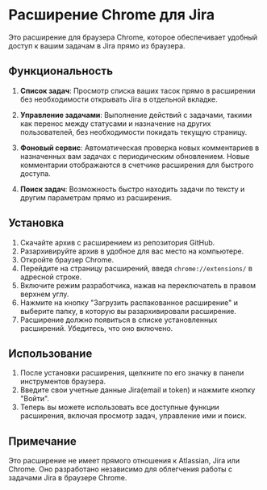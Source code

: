 # Расширение Chrome для Jira

Это расширение для браузера Chrome, которое обеспечивает удобный доступ к вашим задачам в Jira прямо из браузера.

## Функциональность

1. **Список задач**: Просмотр списка ваших тасок прямо в расширении без необходимости открывать Jira в отдельной вкладке.

2. **Управление задачами**: Выполнение действий с задачами, такими как перенос между статусами и назначение на других пользователей, без необходимости покидать текущую страницу.

3. **Фоновый сервис**: Автоматическая проверка новых комментариев в назначенных вам задачах с периодическим обновлением. Новые комментарии отображаются в счетчике расширения для быстрого доступа.

4. **Поиск задач**: Возможность быстро находить задачи по тексту и другим параметрам прямо из расширения.

## Установка

1. Скачайте архив с расширением из репозитория GitHub.
2. Разархивируйте архив в удобное для вас место на компьютере.
3. Откройте браузер Chrome.
4. Перейдите на страницу расширений, введя `chrome://extensions/` в адресной строке.
5. Включите режим разработчика, нажав на переключатель в правом верхнем углу.
6. Нажмите на кнопку "Загрузить распакованное расширение" и выберите папку, в которую вы разархивировали расширение.
7. Расширение должно появиться в списке установленных расширений. Убедитесь, что оно включено.

## Использование

1. После установки расширения, щелкните по его значку в панели инструментов браузера.
2. Введите свои учетные данные Jira(email и token) и нажмите кнопку "Войти".
3. Теперь вы можете использовать все доступные функции расширения, включая просмотр задач, управление ими и поиск.

## Примечание

Это расширение не имеет прямого отношения к Atlassian, Jira или Chrome. Оно разработано независимо для облегчения работы с задачами Jira в браузере Chrome.
